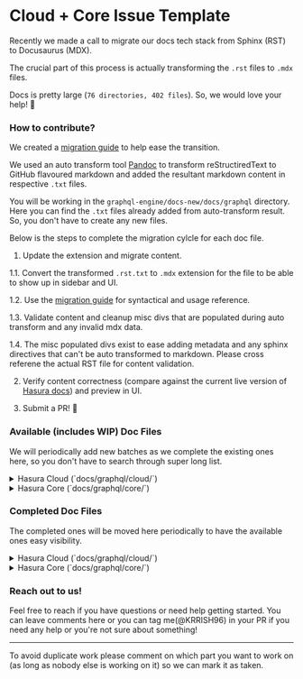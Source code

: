 # Cloud + Core Issue Template

Recently we made a call to migrate our docs tech stack from Sphinx (RST) to Docusaurus (MDX).

The crucial part of this process is actually transforming the `.rst` files to `.mdx` files.

Docs is pretty large (`76 directories, 402 files`). So, we would love your help! 💪

### How to contribute?
We created a [migration guide](https://hge-docs-migration.netlify.app/) to help ease the transition.

We used an auto transform tool [Pandoc](https://pandoc.org) to transform reStructiredText to GitHub flavoured markdown and added the resultant markdown content in respective `.txt` files.

You will be working in the `graphql-engine/docs-new/docs/graphql` directory. Here you can find the `.txt` files already added from auto-transform result. So, you don't have to create any new files.

Below is the steps to complete the migration cylcle for each doc file.

1. Update the extension and migrate content.

  1.1. Convert the transformed `.rst.txt` to `.mdx` extension for the file to be able to show up in sidebar and UI.

  1.2. Use the [migration guide](https://hge-docs-migration.netlify.app/) for syntactical and usage reference.

  1.3. Validate content and cleanup misc divs that are populated during auto transform and any invalid mdx data.

  1.4. The misc populated divs exist to ease adding metadata and any sphinx directives that can't be auto transformed to markdown. Please cross referene the actual RST file for content validation.

2. Verify content correctness (compare against the current live version of [Hasura docs](https://hasura.io/docs/)) and preview in UI.

3. Submit a PR! 🎉

### Available (includes WIP) Doc Files
We will periodically add new batches as we complete the existing ones here, so you don't have to search through super long list.

<details>
<summary>Hasura Cloud (`docs/graphql/cloud/`)</summary>

- [ ] [docs/graphql/cloud/api-reference.rst](https://github.com/hasura/graphql-engine/tree/master/docs/graphql/cloud/api-reference.rst)
- [ ] [docs/graphql/cloud/changelog.rst](https://github.com/hasura/graphql-engine/tree/master/docs/graphql/cloud/changelog.rst)
- [ ] [docs/graphql/cloud/dedicated-vpc.rst](https://github.com/hasura/graphql-engine/tree/master/docs/graphql/cloud/dedicated-vpc.rst)
- [ ] [docs/graphql/cloud/glossary.rst](https://github.com/hasura/graphql-engine/tree/master/docs/graphql/cloud/glossary.rst)
- [ ] [docs/graphql/cloud/index.rst](https://github.com/hasura/graphql-engine/tree/master/docs/graphql/cloud/index.rst)
- [ ] [docs/graphql/cloud/preview-apps.rst](https://github.com/hasura/graphql-engine/tree/master/docs/graphql/cloud/preview-apps.rst)
- [ ] [docs/graphql/cloud/query-tags.rst](https://github.com/hasura/graphql-engine/tree/master/docs/graphql/cloud/query-tags.rst)
- [ ] [docs/graphql/cloud/read-replicas.rst](https://github.com/hasura/graphql-engine/tree/master/docs/graphql/cloud/read-replicas.rst)
- [ ] [docs/graphql/cloud/regression-tests.rst](https://github.com/hasura/graphql-engine/tree/master/docs/graphql/cloud/regression-tests.rst)
- [ ] [docs/graphql/cloud/response-caching.rst](https://github.com/hasura/graphql-engine/tree/master/docs/graphql/cloud/response-caching.rst)
- [ ] [docs/graphql/cloud/tracing.rst](https://github.com/hasura/graphql-engine/tree/master/docs/graphql/cloud/tracing.rst)
- [ ] [docs/graphql/cloud/billing](https://github.com/hasura/graphql-engine/tree/master/docs/graphql/cloud/billing)
    - [ ] [docs/graphql/cloud/billing/credits.rst](https://github.com/hasura/graphql-engine/tree/master/docs/graphql/cloud/billing/credits.rst)
    - [ ] [docs/graphql/cloud/billing/index.rst](https://github.com/hasura/graphql-engine/tree/master/docs/graphql/cloud/billing/index.rst)
    - [ ] [docs/graphql/cloud/billing/payment-methods.rst](https://github.com/hasura/graphql-engine/tree/master/docs/graphql/cloud/billing/payment-methods.rst)
    - [ ] [docs/graphql/cloud/billing/receipts.rst](https://github.com/hasura/graphql-engine/tree/master/docs/graphql/cloud/billing/receipts.rst)
- [ ] [docs/graphql/cloud/getting-started](https://github.com/hasura/graphql-engine/tree/master/docs/graphql/cloud/getting-started)
    - [ ] [docs/graphql/cloud/getting-started/index.rst](https://github.com/hasura/graphql-engine/tree/master/docs/graphql/cloud/getting-started/index.rst)
    - [ ] [docs/graphql/cloud/getting-started/postgres-permissions.rst](https://github.com/hasura/graphql-engine/tree/master/docs/graphql/cloud/getting-started/postgres-permissions.rst)
    - [ ] [docs/graphql/cloud/getting-started/cloud-databases](https://github.com/hasura/graphql-engine/tree/master/docs/graphql/cloud/getting-started/cloud-databases)
    - [ ] [docs/graphql/cloud/getting-started/cloud-databases/aiven.rst](https://github.com/hasura/graphql-engine/tree/master/docs/graphql/cloud/getting-started/cloud-databases/aiven.rst)
    - [ ] [docs/graphql/cloud/getting-started/cloud-databases/aws-aurora.rst](https://github.com/hasura/graphql-engine/tree/master/docs/graphql/cloud/getting-started/cloud-databases/aws-aurora.rst)
    - [ ] [docs/graphql/cloud/getting-started/cloud-databases/aws-postgres.rst](https://github.com/hasura/graphql-engine/tree/master/docs/graphql/cloud/getting-started/cloud-databases/aws-postgres.rst)
    - [ ] [docs/graphql/cloud/getting-started/cloud-databases/azure.rst](https://github.com/hasura/graphql-engine/tree/master/docs/graphql/cloud/getting-started/cloud-databases/azure.rst)
    - [ ] [docs/graphql/cloud/getting-started/cloud-databases/digital-ocean.rst](https://github.com/hasura/graphql-engine/tree/master/docs/graphql/cloud/getting-started/cloud-databases/digital-ocean.rst)
    - [ ] [docs/graphql/cloud/getting-started/cloud-databases/gcp.rst](https://github.com/hasura/graphql-engine/tree/master/docs/graphql/cloud/getting-started/cloud-databases/gcp.rst)
    - [ ] [docs/graphql/cloud/getting-started/cloud-databases/index.rst](https://github.com/hasura/graphql-engine/tree/master/docs/graphql/cloud/getting-started/cloud-databases/index.rst)
    - [ ] [docs/graphql/cloud/getting-started/cloud-databases/timescale-cloud.rst](https://github.com/hasura/graphql-engine/tree/master/docs/graphql/cloud/getting-started/cloud-databases/timescale-cloud.rst)
    - [ ] [docs/graphql/cloud/getting-started/cloud-databases/yugabyte.rst](https://github.com/hasura/graphql-engine/tree/master/docs/graphql/cloud/getting-started/cloud-databases/yugabyte.rst)
- [ ] [docs/graphql/cloud/hasurapro-cli](https://github.com/hasura/graphql-engine/tree/master/docs/graphql/cloud/hasurapro-cli)
    - [ ] [docs/graphql/cloud/hasurapro-cli/index.rst](https://github.com/hasura/graphql-engine/tree/master/docs/graphql/cloud/hasurapro-cli/index.rst)
- [ ] [docs/graphql/cloud/metrics](https://github.com/hasura/graphql-engine/tree/master/docs/graphql/cloud/metrics)
    - [ ] [docs/graphql/cloud/metrics/errors.rst](https://github.com/hasura/graphql-engine/tree/master/docs/graphql/cloud/metrics/errors.rst)
    - [ ] [docs/graphql/cloud/metrics/index.rst](https://github.com/hasura/graphql-engine/tree/master/docs/graphql/cloud/metrics/index.rst)
    - [ ] [docs/graphql/cloud/metrics/operations.rst](https://github.com/hasura/graphql-engine/tree/master/docs/graphql/cloud/metrics/operations.rst)
    - [ ] [docs/graphql/cloud/metrics/overview.rst](https://github.com/hasura/graphql-engine/tree/master/docs/graphql/cloud/metrics/overview.rst)
    - [ ] [docs/graphql/cloud/metrics/subscription-workers.rst](https://github.com/hasura/graphql-engine/tree/master/docs/graphql/cloud/metrics/subscription-workers.rst)
    - [ ] [docs/graphql/cloud/metrics/usage.rst](https://github.com/hasura/graphql-engine/tree/master/docs/graphql/cloud/metrics/usage.rst)
    - [ ] [docs/graphql/cloud/metrics/websockets.rst](https://github.com/hasura/graphql-engine/tree/master/docs/graphql/cloud/metrics/websockets.rst)
    - [ ] [docs/graphql/cloud/metrics/integrations](https://github.com/hasura/graphql-engine/tree/master/docs/graphql/cloud/metrics/integrations)
    - [ ] [docs/graphql/cloud/metrics/integrations/azure-monitor.rst](https://github.com/hasura/graphql-engine/tree/master/docs/graphql/cloud/metrics/integrations/azure-monitor.rst)
    - [ ] [docs/graphql/cloud/metrics/integrations/datadog.rst](https://github.com/hasura/graphql-engine/tree/master/docs/graphql/cloud/metrics/integrations/datadog.rst)
    - [ ] [docs/graphql/cloud/metrics/integrations/index.rst](https://github.com/hasura/graphql-engine/tree/master/docs/graphql/cloud/metrics/integrations/index.rst)
    - [ ] [docs/graphql/cloud/metrics/integrations/newrelic.rst](https://github.com/hasura/graphql-engine/tree/master/docs/graphql/cloud/metrics/integrations/newrelic.rst)
- [ ] [docs/graphql/cloud/projects](https://github.com/hasura/graphql-engine/tree/master/docs/graphql/cloud/projects)
    - [ ] [docs/graphql/cloud/projects/collaborators.rst](https://github.com/hasura/graphql-engine/tree/master/docs/graphql/cloud/projects/collaborators.rst)
    - [ ] [docs/graphql/cloud/projects/create.rst](https://github.com/hasura/graphql-engine/tree/master/docs/graphql/cloud/projects/create.rst)
    - [ ] [docs/graphql/cloud/projects/delete.rst](https://github.com/hasura/graphql-engine/tree/master/docs/graphql/cloud/projects/delete.rst)
    - [ ] [docs/graphql/cloud/projects/details.rst](https://github.com/hasura/graphql-engine/tree/master/docs/graphql/cloud/projects/details.rst)
    - [ ] [docs/graphql/cloud/projects/domains.rst](https://github.com/hasura/graphql-engine/tree/master/docs/graphql/cloud/projects/domains.rst)
    - [ ] [docs/graphql/cloud/projects/env-vars.rst](https://github.com/hasura/graphql-engine/tree/master/docs/graphql/cloud/projects/env-vars.rst)
    - [ ] [docs/graphql/cloud/projects/environments.rst](https://github.com/hasura/graphql-engine/tree/master/docs/graphql/cloud/projects/environments.rst)
    - [ ] [docs/graphql/cloud/projects/github-integration.rst](https://github.com/hasura/graphql-engine/tree/master/docs/graphql/cloud/projects/github-integration.rst)
    - [ ] [docs/graphql/cloud/projects/heroku-url-sync.rst](https://github.com/hasura/graphql-engine/tree/master/docs/graphql/cloud/projects/heroku-url-sync.rst)
    - [ ] [docs/graphql/cloud/projects/index.rst](https://github.com/hasura/graphql-engine/tree/master/docs/graphql/cloud/projects/index.rst)
    - [ ] [docs/graphql/cloud/projects/maintenance-mode.rst](https://github.com/hasura/graphql-engine/tree/master/docs/graphql/cloud/projects/maintenance-mode.rst)
    - [ ] [docs/graphql/cloud/projects/move-project-manual.rst](https://github.com/hasura/graphql-engine/tree/master/docs/graphql/cloud/projects/move-project-manual.rst)
    - [ ] [docs/graphql/cloud/projects/move-project-v2-manual.rst](https://github.com/hasura/graphql-engine/tree/master/docs/graphql/cloud/projects/move-project-v2-manual.rst)
    - [ ] [docs/graphql/cloud/projects/move-project-v2.rst](https://github.com/hasura/graphql-engine/tree/master/docs/graphql/cloud/projects/move-project-v2.rst)
    - [ ] [docs/graphql/cloud/projects/ownership.rst](https://github.com/hasura/graphql-engine/tree/master/docs/graphql/cloud/projects/ownership.rst)
    - [ ] [docs/graphql/cloud/projects/pricing.rst](https://github.com/hasura/graphql-engine/tree/master/docs/graphql/cloud/projects/pricing.rst)
    - [ ] [docs/graphql/cloud/projects/regions.rst](https://github.com/hasura/graphql-engine/tree/master/docs/graphql/cloud/projects/regions.rst)
    - [ ] [docs/graphql/cloud/projects/secure.rst](https://github.com/hasura/graphql-engine/tree/master/docs/graphql/cloud/projects/secure.rst)
- [ ] [docs/graphql/cloud/security](https://github.com/hasura/graphql-engine/tree/master/docs/graphql/cloud/security)
    - [ ] [docs/graphql/cloud/security/allow-lists.rst](https://github.com/hasura/graphql-engine/tree/master/docs/graphql/cloud/security/allow-lists.rst)
    - [ ] [docs/graphql/cloud/security/api-limits.rst](https://github.com/hasura/graphql-engine/tree/master/docs/graphql/cloud/security/api-limits.rst)
    - [ ] [docs/graphql/cloud/security/disable-graphql-introspection.rst](https://github.com/hasura/graphql-engine/tree/master/docs/graphql/cloud/security/disable-graphql-introspection.rst)
    - [ ] [docs/graphql/cloud/security/index.rst](https://github.com/hasura/graphql-engine/tree/master/docs/graphql/cloud/security/index.rst)
    - [ ] [docs/graphql/cloud/security/rotating-admin-secrets.rst](https://github.com/hasura/graphql-engine/tree/master/docs/graphql/cloud/security/rotating-admin-secrets.rst)

</details>

<details>
<summary>Hasura Core (`docs/graphql/core/`)</summary>

- [ ] [docs/graphql/core/index.rst](https://github.com/hasura/graphql-engine/tree/master/docs/graphql/core/index.rst)
- [ ] [docs/graphql/core/actions](https://github.com/hasura/graphql-engine/tree/master/docs/graphql/core/actions)
    - [ ] [docs/graphql/core/actions/action-examples.rst.wip](https://github.com/hasura/graphql-engine/tree/master/docs/graphql/core/actions/action-examples.rst.wip)
    - [ ] [docs/graphql/core/actions/action-handlers.rst](https://github.com/hasura/graphql-engine/tree/master/docs/graphql/core/actions/action-handlers.rst)
    - [ ] [docs/graphql/core/actions/action-permissions.rst](https://github.com/hasura/graphql-engine/tree/master/docs/graphql/core/actions/action-permissions.rst)
    - [ ] [docs/graphql/core/actions/action-relationships.rst](https://github.com/hasura/graphql-engine/tree/master/docs/graphql/core/actions/action-relationships.rst)
    - [ ] [docs/graphql/core/actions/async-actions.rst](https://github.com/hasura/graphql-engine/tree/master/docs/graphql/core/actions/async-actions.rst)
    - [ ] [docs/graphql/core/actions/debugging.rst](https://github.com/hasura/graphql-engine/tree/master/docs/graphql/core/actions/debugging.rst)
    - [ ] [docs/graphql/core/actions/derive.rst](https://github.com/hasura/graphql-engine/tree/master/docs/graphql/core/actions/derive.rst)
    - [ ] [docs/graphql/core/actions/index.rst](https://github.com/hasura/graphql-engine/tree/master/docs/graphql/core/actions/index.rst)
    - [ ] [docs/graphql/core/actions/logs-clean-up.rst](https://github.com/hasura/graphql-engine/tree/master/docs/graphql/core/actions/logs-clean-up.rst)
    - [ ] [docs/graphql/core/actions/transforms.rst](https://github.com/hasura/graphql-engine/tree/master/docs/graphql/core/actions/transforms.rst)
    - [ ] [docs/graphql/core/actions/codegen](https://github.com/hasura/graphql-engine/tree/master/docs/graphql/core/actions/codegen)
        - [ ] [docs/graphql/core/actions/codegen/index.rst](https://github.com/hasura/graphql-engine/tree/master/docs/graphql/core/actions/codegen/index.rst)
        - [ ] [docs/graphql/core/actions/codegen/python-flask.rst](https://github.com/hasura/graphql-engine/tree/master/docs/graphql/core/actions/codegen/python-flask.rst)
    - [ ] [docs/graphql/core/actions/types](https://github.com/hasura/graphql-engine/tree/master/docs/graphql/core/actions/types)
        - [ ] [docs/graphql/core/actions/types/index.rst](https://github.com/hasura/graphql-engine/tree/master/docs/graphql/core/actions/types/index.rst)
- [ ] [docs/graphql/core/api-reference](https://github.com/hasura/graphql-engine/tree/master/docs/graphql/core/api-reference)
    - [ ] [docs/graphql/core/api-reference/config.rst](https://github.com/hasura/graphql-engine/tree/master/docs/graphql/core/api-reference/config.rst)
    - [ ] [docs/graphql/core/api-reference/explain.rst](https://github.com/hasura/graphql-engine/tree/master/docs/graphql/core/api-reference/explain.rst)
    - [ ] [docs/graphql/core/api-reference/health.rst](https://github.com/hasura/graphql-engine/tree/master/docs/graphql/core/api-reference/health.rst)
    - [ ] [docs/graphql/core/api-reference/index.rst](https://github.com/hasura/graphql-engine/tree/master/docs/graphql/core/api-reference/index.rst)
    - [ ] [docs/graphql/core/api-reference/pgdump.rst](https://github.com/hasura/graphql-engine/tree/master/docs/graphql/core/api-reference/pgdump.rst)
    - [ ] [docs/graphql/core/api-reference/restified.rst](https://github.com/hasura/graphql-engine/tree/master/docs/graphql/core/api-reference/restified.rst)
    - [ ] [docs/graphql/core/api-reference/syntax-defs.rst](https://github.com/hasura/graphql-engine/tree/master/docs/graphql/core/api-reference/syntax-defs.rst)
    - [ ] [docs/graphql/core/api-reference/version.rst](https://github.com/hasura/graphql-engine/tree/master/docs/graphql/core/api-reference/version.rst)
    - [ ] [docs/graphql/core/api-reference/graphql-api](https://github.com/hasura/graphql-engine/tree/master/docs/graphql/core/api-reference/graphql-api)
        - [ ] [docs/graphql/core/api-reference/graphql-api/index.rst](https://github.com/hasura/graphql-engine/tree/master/docs/graphql/core/api-reference/graphql-api/index.rst)
        - [ ] [docs/graphql/core/api-reference/graphql-api/mutation.rst](https://github.com/hasura/graphql-engine/tree/master/docs/graphql/core/api-reference/graphql-api/mutation.rst)
        - [ ] [docs/graphql/core/api-reference/graphql-api/query.rst](https://github.com/hasura/graphql-engine/tree/master/docs/graphql/core/api-reference/graphql-api/query.rst)
    - [ ] [docs/graphql/core/api-reference/metadata-api](https://github.com/hasura/graphql-engine/tree/master/docs/graphql/core/api-reference/metadata-api)
        - [ ] [docs/graphql/core/api-reference/metadata-api/actions.rst](https://github.com/hasura/graphql-engine/tree/master/docs/graphql/core/api-reference/metadata-api/actions.rst)
        - [ ] [docs/graphql/core/api-reference/metadata-api/computed-field.rst](https://github.com/hasura/graphql-engine/tree/master/docs/graphql/core/api-reference/metadata-api/computed-field.rst)
        - [ ] [docs/graphql/core/api-reference/metadata-api/custom-functions.rst](https://github.com/hasura/graphql-engine/tree/master/docs/graphql/core/api-reference/metadata-api/custom-functions.rst)
        - [ ] [docs/graphql/core/api-reference/metadata-api/custom-types.rst](https://github.com/hasura/graphql-engine/tree/master/docs/graphql/core/api-reference/metadata-api/custom-types.rst)
        - [ ] [docs/graphql/core/api-reference/metadata-api/dataerrors.csv](https://github.com/hasura/graphql-engine/tree/master/docs/graphql/core/api-reference/metadata-api/dataerrors.csv)
        - [ ] [docs/graphql/core/api-reference/metadata-api/event-triggers.rst](https://github.com/hasura/graphql-engine/tree/master/docs/graphql/core/api-reference/metadata-api/event-triggers.rst)
        - [ ] [docs/graphql/core/api-reference/metadata-api/index.rst](https://github.com/hasura/graphql-engine/tree/master/docs/graphql/core/api-reference/metadata-api/index.rst)
        - [ ] [docs/graphql/core/api-reference/metadata-api/inherited-roles.rst](https://github.com/hasura/graphql-engine/tree/master/docs/graphql/core/api-reference/metadata-api/inherited-roles.rst)
        - [ ] [docs/graphql/core/api-reference/metadata-api/introspection.rst](https://github.com/hasura/graphql-engine/tree/master/docs/graphql/core/api-reference/metadata-api/introspection.rst)
        - [ ] [docs/graphql/core/api-reference/metadata-api/manage-metadata.rst](https://github.com/hasura/graphql-engine/tree/master/docs/graphql/core/api-reference/metadata-api/manage-metadata.rst)
        - [ ] [docs/graphql/core/api-reference/metadata-api/network.rst](https://github.com/hasura/graphql-engine/tree/master/docs/graphql/core/api-reference/metadata-api/network.rst)
        - [ ] [docs/graphql/core/api-reference/metadata-api/permission.rst](https://github.com/hasura/graphql-engine/tree/master/docs/graphql/core/api-reference/metadata-api/permission.rst)
        - [ ] [docs/graphql/core/api-reference/metadata-api/query-collections.rst](https://github.com/hasura/graphql-engine/tree/master/docs/graphql/core/api-reference/metadata-api/query-collections.rst)
        - [ ] [docs/graphql/core/api-reference/metadata-api/relationship.rst](https://github.com/hasura/graphql-engine/tree/master/docs/graphql/core/api-reference/metadata-api/relationship.rst)
        - [ ] [docs/graphql/core/api-reference/metadata-api/remote-relationships.rst](https://github.com/hasura/graphql-engine/tree/master/docs/graphql/core/api-reference/metadata-api/remote-relationships.rst)
        - [ ] [docs/graphql/core/api-reference/metadata-api/remote-schema-permissions.rst](https://github.com/hasura/graphql-engine/tree/master/docs/graphql/core/api-reference/metadata-api/remote-schema-permissions.rst)
        - [ ] [docs/graphql/core/api-reference/metadata-api/remote-schemas.rst](https://github.com/hasura/graphql-engine/tree/master/docs/graphql/core/api-reference/metadata-api/remote-schemas.rst)
        - [ ] [docs/graphql/core/api-reference/metadata-api/restified-endpoints.rst](https://github.com/hasura/graphql-engine/tree/master/docs/graphql/core/api-reference/metadata-api/restified-endpoints.rst)
        - [ ] [docs/graphql/core/api-reference/metadata-api/scheduled-triggers.rst](https://github.com/hasura/graphql-engine/tree/master/docs/graphql/core/api-reference/metadata-api/scheduled-triggers.rst)
        - [ ] [docs/graphql/core/api-reference/metadata-api/source.rst](https://github.com/hasura/graphql-engine/tree/master/docs/graphql/core/api-reference/metadata-api/source.rst)
        - [ ] [docs/graphql/core/api-reference/metadata-api/table-view.rst](https://github.com/hasura/graphql-engine/tree/master/docs/graphql/core/api-reference/metadata-api/table-view.rst)
    - [ ] [docs/graphql/core/api-reference/relay-graphql-api](https://github.com/hasura/graphql-engine/tree/master/docs/graphql/core/api-reference/relay-graphql-api)
        - [ ] [docs/graphql/core/api-reference/relay-graphql-api/index.rst](https://github.com/hasura/graphql-engine/tree/master/docs/graphql/core/api-reference/relay-graphql-api/index.rst)
        - [ ] [docs/graphql/core/api-reference/relay-graphql-api/mutation.rst](https://github.com/hasura/graphql-engine/tree/master/docs/graphql/core/api-reference/relay-graphql-api/mutation.rst)
        - [ ] [docs/graphql/core/api-reference/relay-graphql-api/query.rst](https://github.com/hasura/graphql-engine/tree/master/docs/graphql/core/api-reference/relay-graphql-api/query.rst)
    - [ ] [docs/graphql/core/api-reference/schema-api](https://github.com/hasura/graphql-engine/tree/master/docs/graphql/core/api-reference/schema-api)
        - [ ] [docs/graphql/core/api-reference/schema-api/index.rst](https://github.com/hasura/graphql-engine/tree/master/docs/graphql/core/api-reference/schema-api/index.rst)
        - [ ] [docs/graphql/core/api-reference/schema-api/run-sql.rst](https://github.com/hasura/graphql-engine/tree/master/docs/graphql/core/api-reference/schema-api/run-sql.rst)
    - [ ] [docs/graphql/core/api-reference/schema-metadata-api](https://github.com/hasura/graphql-engine/tree/master/docs/graphql/core/api-reference/schema-metadata-api)
        - [ ] [docs/graphql/core/api-reference/schema-metadata-api/actions.rst](https://github.com/hasura/graphql-engine/tree/master/docs/graphql/core/api-reference/schema-metadata-api/actions.rst)
        - [ ] [docs/graphql/core/api-reference/schema-metadata-api/computed-field.rst](https://github.com/hasura/graphql-engine/tree/master/docs/graphql/core/api-reference/schema-metadata-api/computed-field.rst)
        - [ ] [docs/graphql/core/api-reference/schema-metadata-api/custom-functions.rst](https://github.com/hasura/graphql-engine/tree/master/docs/graphql/core/api-reference/schema-metadata-api/custom-functions.rst)
        - [ ] [docs/graphql/core/api-reference/schema-metadata-api/custom-types.rst](https://github.com/hasura/graphql-engine/tree/master/docs/graphql/core/api-reference/schema-metadata-api/custom-types.rst)
        - [ ] [docs/graphql/core/api-reference/schema-metadata-api/dataerrors.csv](https://github.com/hasura/graphql-engine/tree/master/docs/graphql/core/api-reference/schema-metadata-api/dataerrors.csv)
        - [ ] [docs/graphql/core/api-reference/schema-metadata-api/event-triggers.rst](https://github.com/hasura/graphql-engine/tree/master/docs/graphql/core/api-reference/schema-metadata-api/event-triggers.rst)
        - [ ] [docs/graphql/core/api-reference/schema-metadata-api/index.rst](https://github.com/hasura/graphql-engine/tree/master/docs/graphql/core/api-reference/schema-metadata-api/index.rst)
        - [ ] [docs/graphql/core/api-reference/schema-metadata-api/manage-metadata.rst](https://github.com/hasura/graphql-engine/tree/master/docs/graphql/core/api-reference/schema-metadata-api/manage-metadata.rst)
        - [ ] [docs/graphql/core/api-reference/schema-metadata-api/permission.rst](https://github.com/hasura/graphql-engine/tree/master/docs/graphql/core/api-reference/schema-metadata-api/permission.rst)
        - [ ] [docs/graphql/core/api-reference/schema-metadata-api/query-collections.rst](https://github.com/hasura/graphql-engine/tree/master/docs/graphql/core/api-reference/schema-metadata-api/query-collections.rst)
        - [ ] [docs/graphql/core/api-reference/schema-metadata-api/relationship.rst](https://github.com/hasura/graphql-engine/tree/master/docs/graphql/core/api-reference/schema-metadata-api/relationship.rst)
        - [ ] [docs/graphql/core/api-reference/schema-metadata-api/remote-relationships.rst](https://github.com/hasura/graphql-engine/tree/master/docs/graphql/core/api-reference/schema-metadata-api/remote-relationships.rst)
        - [ ] [docs/graphql/core/api-reference/schema-metadata-api/remote-schema-permissions.rst](https://github.com/hasura/graphql-engine/tree/master/docs/graphql/core/api-reference/schema-metadata-api/remote-schema-permissions.rst)
        - [ ] [docs/graphql/core/api-reference/schema-metadata-api/remote-schemas.rst](https://github.com/hasura/graphql-engine/tree/master/docs/graphql/core/api-reference/schema-metadata-api/remote-schemas.rst)
        - [ ] [docs/graphql/core/api-reference/schema-metadata-api/restified-endpoints.rst](https://github.com/hasura/graphql-engine/tree/master/docs/graphql/core/api-reference/schema-metadata-api/restified-endpoints.rst)
        - [ ] [docs/graphql/core/api-reference/schema-metadata-api/run-sql.rst](https://github.com/hasura/graphql-engine/tree/master/docs/graphql/core/api-reference/schema-metadata-api/run-sql.rst)
        - [ ] [docs/graphql/core/api-reference/schema-metadata-api/scheduled-triggers.rst](https://github.com/hasura/graphql-engine/tree/master/docs/graphql/core/api-reference/schema-metadata-api/scheduled-triggers.rst)
        - [ ] [docs/graphql/core/api-reference/schema-metadata-api/table-view.rst](https://github.com/hasura/graphql-engine/tree/master/docs/graphql/core/api-reference/schema-metadata-api/table-view.rst)

</details>

### Completed Doc Files
The completed ones will be moved here periodically to have the available ones easy visibility.

<details>
<summary>Hasura Cloud (`docs/graphql/cloud/`)</summary>
</details>

<details>
<summary>Hasura Core (`docs/graphql/core/`)</summary>

- [x] [docs/graphql/core/actions/create.rst](https://github.com/hasura/graphql-engine/tree/master/docs/graphql/core/actions/create.rst) @KRRISH96 PR#TODO

</details>


### Reach out to us!

Feel free to reach if you have questions or need help getting started. You can leave comments here or you can tag me(@KRRISH96) in your PR if you need any help or you're not sure about something!

---

To avoid duplicate work please comment on which part you want to work on (as long as nobody else is working on it) so we can mark it as taken.
